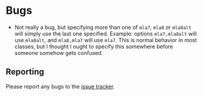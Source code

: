 Bugs
====

* Not really a bug, but specifying more than one of `mla7`, `mla8`
  or `mla8alt` will simply use the last one specified.
  Example: options `mla7,mla8alt` will use `mla8alt`, and
  `mla8,mla7` will use `mla7`.
  This is normal behavior in most classes, but I thought
  I ought to specify this somewhere before someone somehow
  gets confused.

Reporting
---------

Please report any bugs to the
[issue tracker](https://gitlab.com/ssterling/mlacls/issues).
